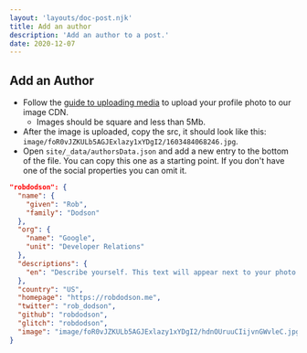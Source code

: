 ```yaml
---
layout: 'layouts/doc-post.njk'
title: Add an author
description: 'Add an author to a post.'
date: 2020-12-07
---
```


## Add an Author

- Follow the [guide to uploading
  media](/docs/handbook/how-to/add-media/#navigate-to-the-media-uploader) to upload your profile
  photo to our image CDN.
    - Images should be square and less than 5Mb.
- After the image is uploaded, copy the src, it should look like this: `image/foR0vJZKULb5AGJExlazy1xYDgI2/1603484068246.jpg`.
- Open `site/_data/authorsData.json` and add a new entry to the bottom of the file. You can copy this one as a starting point. If you don't have one of the social properties you can omit it.

```json
"robdodson": {
  "name": {
    "given": "Rob",
    "family": "Dodson"
  },
  "org": {
    "name": "Google",
    "unit": "Developer Relations"
  },
  "descriptions": {
    "en": "Describe yourself. This text will appear next to your photo on posts."
  },
  "country": "US",
  "homepage": "https://robdodson.me",
  "twitter": "rob_dodson",
  "github": "robdodson",
  "glitch": "robdodson",
  "image": "image/foR0vJZKULb5AGJExlazy1xYDgI2/hdnOUruuCIijvnGWvleC.jpg"
}
```